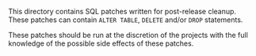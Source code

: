 This directory contains SQL patches written for post-release cleanup. These patches can contain `ALTER TABLE`, `DELETE` and/or `DROP` statements.

These patches should be run at the discretion of the projects with the full knowledge of the possible side effects of these patches.
